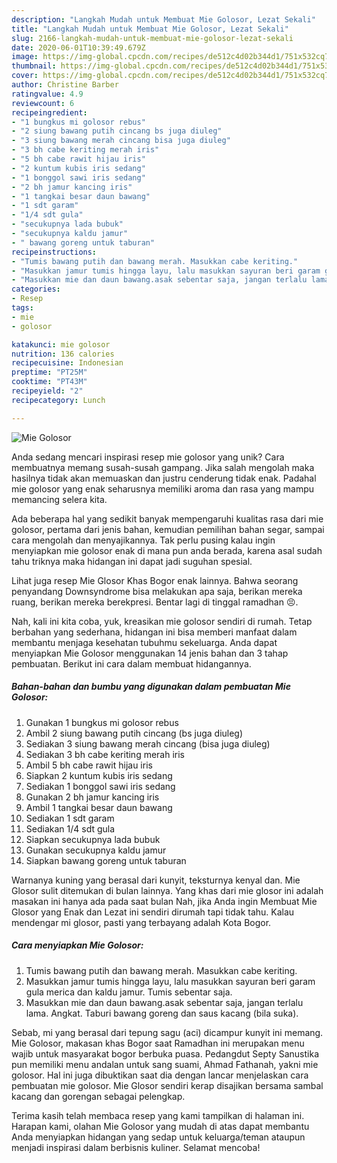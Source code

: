```yaml
---
description: "Langkah Mudah untuk Membuat Mie Golosor, Lezat Sekali"
title: "Langkah Mudah untuk Membuat Mie Golosor, Lezat Sekali"
slug: 2166-langkah-mudah-untuk-membuat-mie-golosor-lezat-sekali
date: 2020-06-01T10:39:49.679Z
image: https://img-global.cpcdn.com/recipes/de512c4d02b344d1/751x532cq70/mie-golosor-foto-resep-utama.jpg
thumbnail: https://img-global.cpcdn.com/recipes/de512c4d02b344d1/751x532cq70/mie-golosor-foto-resep-utama.jpg
cover: https://img-global.cpcdn.com/recipes/de512c4d02b344d1/751x532cq70/mie-golosor-foto-resep-utama.jpg
author: Christine Barber
ratingvalue: 4.9
reviewcount: 6
recipeingredient:
- "1 bungkus mi golosor rebus"
- "2 siung bawang putih cincang bs juga diuleg"
- "3 siung bawang merah cincang bisa juga diuleg"
- "3 bh cabe keriting merah iris"
- "5 bh cabe rawit hijau iris"
- "2 kuntum kubis iris sedang"
- "1 bonggol sawi iris sedang"
- "2 bh jamur kancing iris"
- "1 tangkai besar daun bawang"
- "1 sdt garam"
- "1/4 sdt gula"
- "secukupnya lada bubuk"
- "secukupnya kaldu jamur"
- " bawang goreng untuk taburan"
recipeinstructions:
- "Tumis bawang putih dan bawang merah. Masukkan cabe keriting."
- "Masukkan jamur tumis hingga layu, lalu masukkan sayuran beri garam gula merica dan kaldu jamur. Tumis sebentar saja."
- "Masukkan mie dan daun bawang.asak sebentar saja, jangan terlalu lama. Angkat. Taburi bawang goreng dan saus kacang (bila suka)."
categories:
- Resep
tags:
- mie
- golosor

katakunci: mie golosor 
nutrition: 136 calories
recipecuisine: Indonesian
preptime: "PT25M"
cooktime: "PT43M"
recipeyield: "2"
recipecategory: Lunch

---
```



![Mie Golosor](https://img-global.cpcdn.com/recipes/de512c4d02b344d1/751x532cq70/mie-golosor-foto-resep-utama.jpg)

Anda sedang mencari inspirasi resep mie golosor yang unik? Cara membuatnya memang susah-susah gampang. Jika salah mengolah maka hasilnya tidak akan memuaskan dan justru cenderung tidak enak. Padahal mie golosor yang enak seharusnya memiliki aroma dan rasa yang mampu memancing selera kita.

Ada beberapa hal yang sedikit banyak mempengaruhi kualitas rasa dari mie golosor, pertama dari jenis bahan, kemudian pemilihan bahan segar, sampai cara mengolah dan menyajikannya. Tak perlu pusing kalau ingin menyiapkan mie golosor enak di mana pun anda berada, karena asal sudah tahu triknya maka hidangan ini dapat jadi suguhan spesial.

Lihat juga resep Mie Glosor Khas Bogor enak lainnya. Bahwa seorang penyandang Downsyndrome bisa melakukan apa saja, berikan mereka ruang, berikan mereka berekpresi. Bentar lagi di tinggal ramadhan 😣.


Nah, kali ini kita coba, yuk, kreasikan mie golosor sendiri di rumah. Tetap berbahan yang sederhana, hidangan ini bisa memberi manfaat dalam membantu menjaga kesehatan tubuhmu sekeluarga. Anda dapat menyiapkan Mie Golosor menggunakan 14 jenis bahan dan 3 tahap pembuatan. Berikut ini cara dalam membuat hidangannya.

<!--inarticleads1-->

##### Bahan-bahan dan bumbu yang digunakan dalam pembuatan Mie Golosor:

1. Gunakan 1 bungkus mi golosor rebus
1. Ambil 2 siung bawang putih cincang (bs juga diuleg)
1. Sediakan 3 siung bawang merah cincang (bisa juga diuleg)
1. Sediakan 3 bh cabe keriting merah iris
1. Ambil 5 bh cabe rawit hijau iris
1. Siapkan 2 kuntum kubis iris sedang
1. Sediakan 1 bonggol sawi iris sedang
1. Gunakan 2 bh jamur kancing iris
1. Ambil 1 tangkai besar daun bawang
1. Sediakan 1 sdt garam
1. Sediakan 1/4 sdt gula
1. Siapkan secukupnya lada bubuk
1. Gunakan secukupnya kaldu jamur
1. Siapkan  bawang goreng untuk taburan


Warnanya kuning yang berasal dari kunyit, teksturnya kenyal dan. Mie Glosor sulit ditemukan di bulan lainnya. Yang khas dari mie glosor ini adalah masakan ini hanya ada pada saat bulan Nah, jika Anda ingin Membuat Mie Glosor yang Enak dan Lezat ini sendiri dirumah tapi tidak tahu. Kalau mendengar mi glosor, pasti yang terbayang adalah Kota Bogor. 

<!--inarticleads2-->

##### Cara menyiapkan Mie Golosor:

1. Tumis bawang putih dan bawang merah. Masukkan cabe keriting.
1. Masukkan jamur tumis hingga layu, lalu masukkan sayuran beri garam gula merica dan kaldu jamur. Tumis sebentar saja.
1. Masukkan mie dan daun bawang.asak sebentar saja, jangan terlalu lama. Angkat. Taburi bawang goreng dan saus kacang (bila suka).


Sebab, mi yang berasal dari tepung sagu (aci) dicampur kunyit ini memang. Mie Golosor, makasan khas Bogor saat Ramadhan ini merupakan menu wajib untuk masyarakat bogor berbuka puasa. Pedangdut Septy Sanustika pun memiliki menu andalan untuk sang suami, Ahmad Fathanah, yakni mie golosor. Hal ini juga dibuktikan saat dia dengan lancar menjelaskan cara pembuatan mie golosor. Mie Glosor sendiri kerap disajikan bersama sambal kacang dan gorengan sebagai pelengkap. 

Terima kasih telah membaca resep yang kami tampilkan di halaman ini. Harapan kami, olahan Mie Golosor yang mudah di atas dapat membantu Anda menyiapkan hidangan yang sedap untuk keluarga/teman ataupun menjadi inspirasi dalam berbisnis kuliner. Selamat mencoba!
